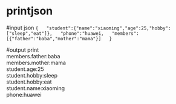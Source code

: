 # printjson  
#input json 
`{  
		"student":{"name":"xiaoming","age":25,"hobby":["sleep","eat"]},  
		"phone":"huawei,  
		"members":[{"father":"baba","mother":"mama"}]  
	}`  
 
#output print  
members.father:baba  
members.mother:mama  
student.age:25  
student.hobby:sleep  
student.hobby:eat  
student.name:xiaoming  
phone:huawei  
  
